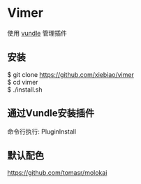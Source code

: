 Vimer
===========

  使用 [vundle](https://github.com/gmarik/vundle) 管理插件

## 安装

  $ git clone https://github.com/xiebiao/vimer  
  $ cd vimer  
  $ ./install.sh

## 通过Vundle安装插件

  命令行执行: PluginInstall

## 默认配色

  https://github.com/tomasr/molokai
